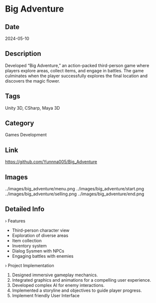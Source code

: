 # Big Adventure

## Date
2024-05-10

## Description
Developed “Big Adventure,” an action-packed third-person game where players explore areas, collect items, and engage in battles. The game culminates when the player successfully explores the final location and discovers the magic flower.

## Tags
Unity 3D, CSharp, Maya 3D 

## Category
Games Development

## Link
https://github.com/Yunnna005/Big_Adventure

## Images
../images/big_adventure/menu.png
../images/big_adventure/start.png
../images/big_adventure/selling.png
../images/big_adventure/end.png

## Detailed Info
› Features

* Third-person character view
* Exploration of diverse areas
* Item collection
* Inventory system
* Dialog Sysmen with NPCs
* Engaging battles with enemies

› Project Implementation

1. Designed immersive gameplay mechanics.
1. Integrated graphics and animations for a compelling user experience.
1. Developed complex AI for enemy interactions.
1. Implemented a storyline and objectives to guide player progress.
1. Implement friendly User Interface